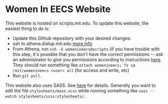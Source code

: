 # Women In EECS Website

This website is hosted on scripts.mit.edu. To update this website, the
easiest thing to do is:

- Update this Github repository with your desired changes.
- ssh to athena.dialup.mit.edu [more info](http://web.mit.edu/dialup/www/ssh.html)
- From Athena, run `ssh -k womenineecs@scripts` (if you have trouble with this step, it's possible that you don't have the correct permissions -- ask an administrator to give you permissions according to instructions [here](https://scripts.mit.edu/faq/58/). They should run something like `attach womenineecs; fs sa /mit/womenineecs <user> all` (for access and write, etc)
- Run `git pull`.

This website also uses SASS. See [here](https://sass-lang.com/) for details. Generally you want to edit the file `stylesheets/main.scss` while running something like `sass --watch stylesheets/scss:stylesheets/`.

